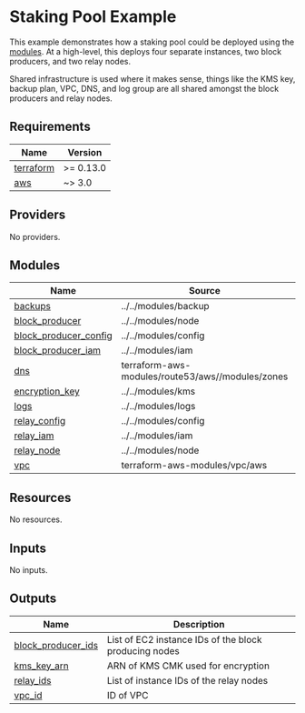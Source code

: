 # Staking Pool Example

This example demonstrates how a staking pool could be deployed using the [modules](../../modules). At a high-level, this deploys four separate instances, two block producers, and two relay nodes.

Shared infrastructure is used where it makes sense, things like the KMS key, backup plan, VPC, DNS, and log group are all shared amongst the block producers and relay nodes.

<!-- BEGINNING OF PRE-COMMIT-TERRAFORM DOCS HOOK -->
## Requirements

| Name | Version |
|------|---------|
| <a name="requirement_terraform"></a> [terraform](#requirement\_terraform) | >= 0.13.0 |
| <a name="requirement_aws"></a> [aws](#requirement\_aws) | ~> 3.0 |

## Providers

No providers.

## Modules

| Name | Source | Version |
|------|--------|---------|
| <a name="module_backups"></a> [backups](#module\_backups) | ../../modules/backup | n/a |
| <a name="module_block_producer"></a> [block\_producer](#module\_block\_producer) | ../../modules/node | n/a |
| <a name="module_block_producer_config"></a> [block\_producer\_config](#module\_block\_producer\_config) | ../../modules/config | n/a |
| <a name="module_block_producer_iam"></a> [block\_producer\_iam](#module\_block\_producer\_iam) | ../../modules/iam | n/a |
| <a name="module_dns"></a> [dns](#module\_dns) | terraform-aws-modules/route53/aws//modules/zones | 2.1.0 |
| <a name="module_encryption_key"></a> [encryption\_key](#module\_encryption\_key) | ../../modules/kms | n/a |
| <a name="module_logs"></a> [logs](#module\_logs) | ../../modules/logs | n/a |
| <a name="module_relay_config"></a> [relay\_config](#module\_relay\_config) | ../../modules/config | n/a |
| <a name="module_relay_iam"></a> [relay\_iam](#module\_relay\_iam) | ../../modules/iam | n/a |
| <a name="module_relay_node"></a> [relay\_node](#module\_relay\_node) | ../../modules/node | n/a |
| <a name="module_vpc"></a> [vpc](#module\_vpc) | terraform-aws-modules/vpc/aws | 3.2.0 |

## Resources

No resources.

## Inputs

No inputs.

## Outputs

| Name | Description |
|------|-------------|
| <a name="output_block_producer_ids"></a> [block\_producer\_ids](#output\_block\_producer\_ids) | List of EC2 instance IDs of the block producing nodes |
| <a name="output_kms_key_arn"></a> [kms\_key\_arn](#output\_kms\_key\_arn) | ARN of KMS CMK used for encryption |
| <a name="output_relay_ids"></a> [relay\_ids](#output\_relay\_ids) | List of instance IDs of the relay nodes |
| <a name="output_vpc_id"></a> [vpc\_id](#output\_vpc\_id) | ID of VPC |
<!-- END OF PRE-COMMIT-TERRAFORM DOCS HOOK -->

